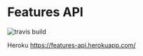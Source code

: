 # Features API

![travis build](https://travis-ci.org/wcalderipe/features-api.svg?branch=master)

Heroku https://features-api.herokuapp.com/
